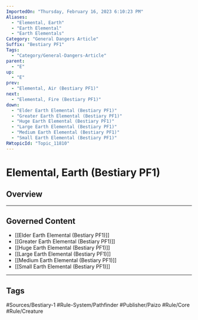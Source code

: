 ```yaml
---
ImportedOn: "Thursday, February 16, 2023 6:10:23 PM"
Aliases:
  - "Elemental, Earth"
  - "Earth Elemental"
  - "Earth Elementals"
Category: "General Dangers Article"
Suffix: "Bestiary PF1"
Tags:
  - "Category/General-Dangers-Article"
parent:
  - "E"
up:
  - "E"
prev:
  - "Elemental, Air (Bestiary PF1)"
next:
  - "Elemental, Fire (Bestiary PF1)"
down:
  - "Elder Earth Elemental (Bestiary PF1)"
  - "Greater Earth Elemental (Bestiary PF1)"
  - "Huge Earth Elemental (Bestiary PF1)"
  - "Large Earth Elemental (Bestiary PF1)"
  - "Medium Earth Elemental (Bestiary PF1)"
  - "Small Earth Elemental (Bestiary PF1)"
RWtopicId: "Topic_11810"
---
```

# Elemental, Earth (Bestiary PF1)
## Overview
---
## Governed Content
- [[Elder Earth Elemental (Bestiary PF1)]]
- [[Greater Earth Elemental (Bestiary PF1)]]
- [[Huge Earth Elemental (Bestiary PF1)]]
- [[Large Earth Elemental (Bestiary PF1)]]
- [[Medium Earth Elemental (Bestiary PF1)]]
- [[Small Earth Elemental (Bestiary PF1)]]


---
## Tags
#Sources/Bestiary-1 #Rule-System/Pathfinder #Publisher/Paizo #Rule/Core #Rule/Creature

